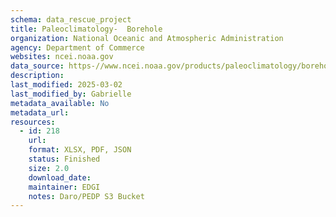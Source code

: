```yaml
---
schema: data_rescue_project 
title: Paleoclimatology-  Borehole
organization: National Oceanic and Atmospheric Administration
agency: Department of Commerce
websites: ncei.noaa.gov
data_source: https-//www.ncei.noaa.gov/products/paleoclimatology/borehole
description: 
last_modified: 2025-03-02
last_modified_by: Gabrielle
metadata_available: No
metadata_url: 
resources:
  - id: 218
    url: 
    format: XLSX, PDF, JSON
    status: Finished
    size: 2.0
    download_date: 
    maintainer: EDGI
    notes: Daro/PEDP S3 Bucket
---
```

